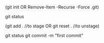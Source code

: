 (git init
OR
Remove-Item -Recurse -Force .git)

git status

(git add .  //to stage 
OR
git reset .   //to unstage)

git status
git commit -m "first commit"
